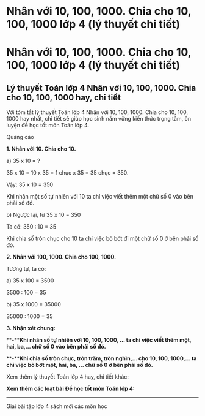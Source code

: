 # Nhân với 10, 100, 1000. Chia cho 10, 100, 1000 lớp 4 (lý thuyết chi tiết)

# Nhân với 10, 100, 1000. Chia cho 10, 100, 1000 lớp 4 (lý thuyết chi tiết)

## Lý thuyết Toán lớp 4 Nhân với 10, 100, 1000. Chia cho 10, 100, 1000 hay, chi tiết

Với tóm tắt lý thuyết Toán lớp 4 Nhân với 10, 100, 1000. Chia cho 10, 100, 1000 hay nhất, chi tiết sẽ giúp học sinh nắm vững kiến thức trọng tâm, ôn luyện để học tốt môn Toán lớp 4.

Quảng cáo

**1\. Nhân với 10. Chia cho 10.**

a) 35 x 10 = ?

35 x 10 = 10 x 35 = 1 chục x 35 = 35 chục = 350.

Vậy: 35 x 10 = 350

Khi nhân một số tự nhiên với 10 ta chỉ việc viết thêm một chữ số 0 vào bên phải số đó.

b) Ngược lại, từ 35 x 10 = 350

Ta có: 350 : 10 = 35

Khi chia số tròn chục cho 10 ta chỉ việc bỏ bớt đi một chữ số 0 ở bên phải số đó.

**2\. Nhân với 100, 1000. Chia cho 100, 1000.**

Tương tự, ta có:

a) 35 x 100 = 3500 

3500 : 100 = 35 

b) 35 x 1000 = 35000

35000 : 1000 = 35

**3\. Nhận xét chung:**

**-****Khi nhân số tự nhiên với 10, 100, 1000, … ta chỉ việc viết thêm một, hai, ba,… chữ số 0 vào bên phải số đó.**

**-****Khi chia số tròn chục, tròn trăm, tròn nghìn,… cho 10, 100, 1000,… ta chỉ việc bỏ bớt một, hai, ba, … chữ số 0 ở bên phải số đó.**

Xem thêm lý thuyết Toán lớp 4 hay, chi tiết khác:

**Xem thêm các loạt bài Để học tốt môn Toán lớp 4:**

* * *

Giải bài tập lớp 4 sách mới các môn học
